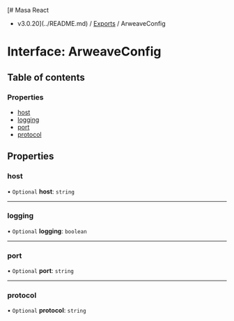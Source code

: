 [# Masa React
 - v3.0.20](../README.md) / [Exports](../modules.md) / ArweaveConfig

# Interface: ArweaveConfig

## Table of contents

### Properties

- [host](ArweaveConfig.md#host)
- [logging](ArweaveConfig.md#logging)
- [port](ArweaveConfig.md#port)
- [protocol](ArweaveConfig.md#protocol)

## Properties

### host

• `Optional` **host**: `string`

___

### logging

• `Optional` **logging**: `boolean`

___

### port

• `Optional` **port**: `string`

___

### protocol

• `Optional` **protocol**: `string`
